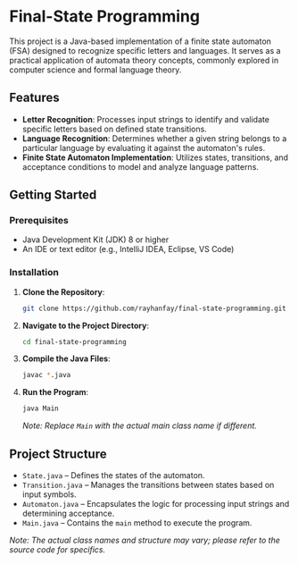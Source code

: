 # Final-State Programming

This project is a Java-based implementation of a finite state automaton (FSA) designed to recognize specific letters and languages. It serves as a practical application of automata theory concepts, commonly explored in computer science and formal language theory.

## Features

* **Letter Recognition**: Processes input strings to identify and validate specific letters based on defined state transitions.
* **Language Recognition**: Determines whether a given string belongs to a particular language by evaluating it against the automaton's rules.
* **Finite State Automaton Implementation**: Utilizes states, transitions, and acceptance conditions to model and analyze language patterns.

## Getting Started

### Prerequisites

* Java Development Kit (JDK) 8 or higher
* An IDE or text editor (e.g., IntelliJ IDEA, Eclipse, VS Code)

### Installation

1. **Clone the Repository**:

   ```bash
   git clone https://github.com/rayhanfay/final-state-programming.git
   ```

2. **Navigate to the Project Directory**:

   ```bash
   cd final-state-programming
   ```

3. **Compile the Java Files**:

   ```bash
   javac *.java
   ```

4. **Run the Program**:

   ```bash
   java Main
   ```

   *Note: Replace `Main` with the actual main class name if different.*

## Project Structure

* `State.java` – Defines the states of the automaton.
* `Transition.java` – Manages the transitions between states based on input symbols.
* `Automaton.java` – Encapsulates the logic for processing input strings and determining acceptance.
* `Main.java` – Contains the `main` method to execute the program.

*Note: The actual class names and structure may vary; please refer to the source code for specifics.*
